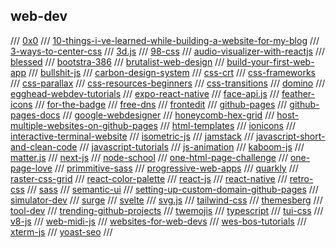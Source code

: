 ## web-dev

/// [0x0](https://github.com/mia-0/0x0)
/// [10-things-i-ve-learned-while-building-a-website-for-my-blog](https://dev.to/dkabardinov/10-things-i-ve-learned-while-building-a-website-for-my-blog-1748)
/// [3-ways-to-center-css](https://www.reddit.com/r/learnjavascript/comments/mxsyc7/3_ways_to_center_anything_using_css/?utm_source=share&utm_medium=ios_app&utm_name=iossmf)
/// [3d.js](https://threejs.org/)
/// [98-css](https://github.com/jdan/98.css)
/// [audio-visualizer-with-reactjs](https://medium.com/swlh/create-an-audio-visualizer-with-react-and-canvas-part-1-of-3-da414a1edfed)
/// [blessed](https://github.com/chjj/blessed)
/// [bootstra-386](https://github.com/kristopolous/BOOTSTRA.386)
/// [brutalist-web-design](https://brutalist-web.design/)
/// [build-your-first-web-app](https://medium.com/javascript-in-plain-english/build-your-first-web-app-how-to-get-started-from-scratch-f6ffa1507250)
/// [bullshit-js](https://github.com/mourner/bullshit.js)
/// [carbon-design-system](https://www.carbondesignsystem.com/)
/// [css-crt](http://aleclownes.com/2017/02/01/crt-display.html)
/// [css-frameworks](https://dev.to/theme_selection/best-css-frameworks-in-2020-1jjh)
/// [css-parallax](https://medium.com/@dailyfire/pure-css-parallax-simple-tricks-da102d0ffdb9)
/// [css-resources-beginners](https://dev.to/devindford/a-list-of-css-resources-for-beginners-2ff5)
/// [css-transitions](https://css-tricks.com/an-interactive-guide-to-css-transitions/)
/// [domino](https://kool.tools/domino/#0,0)
/// [egghead-webdev-tutorials](https://egghead.io/)
/// [expo-react-native](https://expo.io/)
/// [face-api.js](https://github.com/justadudewhohacks/face-api.js/)
/// [feather-icons](https://feathericons.com)
/// [for-the-badge](https://forthebadge.com/)
/// [free-dns](http://freeddns.noip.com/)
/// [frontedit](https://github.com/maykbrito/fronteditor)
/// [github-pages](https://pages.github.com/)
/// [github-pages-docs](https://docs.github.com/en/pages)
/// [google-webdesigner](https://webdesigner.withgoogle.com)
/// [honeycomb-hex-grid](https://github.com/flauwekeul/honeycomb)
/// [host-multiple-websites-on-github-pages](https://code.likeagirl.io/how-to-host-multiple-websites-on-github-b5ed19a86dbe)
/// [html-templates](https://jolly-kalam-23776e.netlify.app/)
/// [ionicons](https://ionic.io/ionicons)
/// [interactive-terminal-website](https://itnext.io/how-to-create-interactive-terminal-like-website-888bb0972288)
/// [isometric-js](https://github.com/jdan/isomer)
/// [jamstack](https://jamstack.org/)
/// [javascript-short-and-clean-code](https://thecodingcompany.hashnode.dev/20-useful-javascript-tips-andtricks-for-writing-short-and-clean-code)
/// [javascript-tutorials](https://medium.com/javarevisited/10-best-online-courses-to-learn-javascript-in-2020-af5ed0801645)
/// [js-animation](https://www.w3schools.com/jsreF/tryit.asp?filename=tryjsref_animationstart)
/// [kaboom-js](https://kaboomjs.com/)
/// [matter.js](https://brm.io/matter-js/)
/// [next-js](https://nextjs.org/)
/// [node-school](https://nodeschool.io/)
/// [one-html-page-challenge](https://onehtmlpagechallenge.com/)
/// [one-page-love](https://onepagelove.com/)
/// [primmitive-sass](https://taniarascia.github.io/primitive/index.html)
/// [progressive-web-apps](https://web.dev/progressive-web-apps/)
/// [quarkly](https://quarkly.io/)
/// [raster-css-grid](https://rsms.me/raster/)
/// [react-color-palette](https://github.com/Wondermarin/react-color-palette)
/// [react-js](https://reactjs.org/)
/// [react-native](https://reactnative.dev/)
/// [retro-css](https://github.com/matt-auckland/retro-css)
/// [sass](https://sass-lang.com/)
/// [semantic-ui](https://1.semantic-ui.com/)
/// [setting-up-custom-domain-github-pages](https://chenhuijing.com/blog/setting-up-custom-domain-github-pages/#%F0%9F%A6%8A)
/// [simulator-dev](https://simulator.dev/)
/// [surge](https://surge.sh/)
/// [svelte](https://svelte.dev/)
/// [svg.js](https://svgjs.com/docs/3.0/)
/// [tailwind-css](https://tailwindcss.com/)
/// [themesberg](https://themesberg.com/templates/free)
/// [tool-dev](https://www.toolb.dev/)
/// [trending-github-projects](https://iainfreestone.com/2021/02/19/10-trending-projects-on-github-for-web-developers-19th-february-2021/)
/// [twemojis](https://twemoji.twitter.com)
/// [typescript](https://www.typescriptlang.org/)
/// [tui-css](https://github.com/vinibiavatti1/TuiCss)
/// [v8-js](https://v8.dev/)
/// [web-midi-js](https://github.com/djipco/webmidi)
/// [websites-for-web-devs](https://javascript.plainenglish.io/17-killer-websites-for-web-developers-13e1e30345b8)
/// [wes-bos-tutorials](https://wesbos.com/courses)
/// [xterm-js](https://xtermjs.org/)
/// [yoast-seo](https://yoast.com)
///

